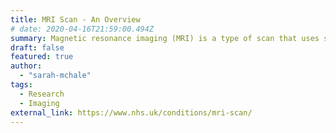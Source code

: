 ```yaml
---
title: MRI Scan - An Overview
# date: 2020-04-16T21:59:00.494Z
summary: Magnetic resonance imaging (MRI) is a type of scan that uses strong magnetic fields and radio waves to produce detailed images of the inside of the body.
draft: false
featured: true
author:
  - "sarah-mchale"
tags:
  - Research
  - Imaging
external_link: https://www.nhs.uk/conditions/mri-scan/
---
```

